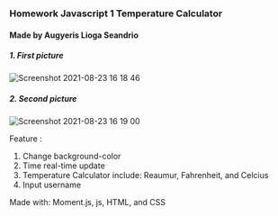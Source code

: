 ### Homework Javascript 1 Temperature Calculator
#### Made by Augyeris Lioga Seandrio

##### 1. First picture
![Screenshot 2021-08-23 16 18 46](https://user-images.githubusercontent.com/83108316/130422961-ca0db119-4194-434d-aa28-5d148c335bbb.png)

##### 2. Second picture
![Screenshot 2021-08-23 16 19 00](https://user-images.githubusercontent.com/83108316/130424331-658ce2a5-458c-41cd-a22e-708f75b44ebe.png)

Feature :
1. Change background-color
2. Time real-time update
3. Temperature Calculator include: Reaumur, Fahrenheit, and Celcius
4. Input username

Made with: Moment.js, js, HTML, and CSS




